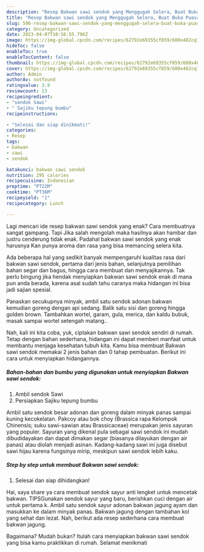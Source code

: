 ```yaml
---
description: "Resep Bakwan sawi sendok yang Menggugah Selera, Buat Buka Puasa Enak Banget"
title: "Resep Bakwan sawi sendok yang Menggugah Selera, Buat Buka Puasa Enak Banget"
slug: 506-resep-bakwan-sawi-sendok-yang-menggugah-selera-buat-buka-puasa-enak-banget
category: Uncategorized
date: 2023-04-07T10:56:55.796Z
image: https://img-global.cpcdn.com/recipes/62792e69355cf859/680x482cq70/bakwan-sawi-sendok-foto-resep-utama.jpg
hideToc: false
enableToc: true
enableTocContent: false
thumbnail: https://img-global.cpcdn.com/recipes/62792e69355cf859/680x482cq70/bakwan-sawi-sendok-foto-resep-utama.jpg
cover: https://img-global.cpcdn.com/recipes/62792e69355cf859/680x482cq70/bakwan-sawi-sendok-foto-resep-utama.jpg
author: Admin
authorAv: notfound
ratingvalue: 3.9
reviewcount: 13
recipeingredient:
- "sendok Sawi"
- " Sajiku tepung bumbu"
recipeinstructions:

- "Selesai dan siap dinikmati!"
categories:
- Resep
tags:
- bakwan
- sawi
- sendok

katakunci: bakwan sawi sendok 
nutrition: 295 calories
recipecuisine: Indonesian
preptime: "PT22M"
cooktime: "PT36M"
recipeyield: "1"
recipecategory: Lunch

---
```



Lagi mencari ide resep bakwan sawi sendok yang enak? Cara membuatnya sangat gampang. Tapi Jika salah mengolah maka hasilnya akan hambar dan justru cenderung tidak enak. Padahal bakwan sawi sendok yang enak harusnya Kan punya aroma dan rasa yang bisa memancing selera kita.


Ada beberapa hal yang sedikit banyak mempengaruhi kualitas rasa dari bakwan sawi sendok, pertama dari jenis bahan, selanjutnya pemilihan bahan segar dan bagus, hingga cara membuat dan menyajikannya. Tak perlu bingung jika hendak menyiapkan bakwan sawi sendok enak di mana pun anda berada, karena asal sudah tahu caranya maka hidangan ini bisa jadi sajian spesial.

Panaskan secukupnya minyak, ambil satu sendok adonan bakwan kemudian goreng dengan api sedang. Balik satu sisi dan goreng hingga golden brown. Tambahkan wortel, garam, gula, merica, dan kaldu bubuk, masak sampai wortel setengah matang..


Nah, kali ini kita coba, yuk, ciptakan bakwan sawi sendok sendiri di rumah. Tetap dengan bahan sederhana, hidangan ini dapat memberi manfaat untuk membantu menjaga kesehatan tubuh kita. Kamu bisa membuat Bakwan sawi sendok memakai 2 jenis bahan dan 0 tahap pembuatan. Berikut ini cara untuk menyiapkan hidangannya.

<!--inarticleads1-->

##### Bahan-bahan dan bumbu yang digunakan untuk menyiapkan Bakwan sawi sendok:

1. Ambil sendok Sawi
1. Persiapkan  Sajiku tepung bumbu


Ambil satu sendok besar adonan dan goreng dalam minyak panas sampai kuning kecokelatan. Pakcoy atau bok choy (Brassica rapa Kelompok Chinensis; suku sawi-sawian atau Brassicaceae) merupakan jenis sayuran yang populer. Sayuran yang dikenal pula sebagai sawi sendok ini mudah dibudidayakan dan dapat dimakan segar (biasanya dilayukan dengan air panas) atau diolah menjadi asinan. Kadang-kadang sawi ini juga disebut sawi hijau karena fungsinya mirip, meskipun sawi sendok lebih kaku. 

<!--inarticleads2-->

##### Step by step untuk membuat Bakwan sawi sendok:


1. Selesai dan siap dihidangkan!

Hai, saya share ya cara membuat sendok sayur anti lengket untuk mencetak bakwan. TIPSGunakan sendok sayur yang baru, berishkan cuci dengan air untuk pertama k. Ambil satu sendok sayur adonan bakwan jagung ayam dan masukkan ke dalam minyak panas. Bakwan jagung dengan tambahan kol yang sehat dan lezat. Nah, berikut ada resep sederhana cara membuat bakwan jagung. 

Bagaimana? Mudah bukan? Itulah cara menyiapkan bakwan sawi sendok yang bisa kamu praktikkan di rumah. Selamat menikmati
